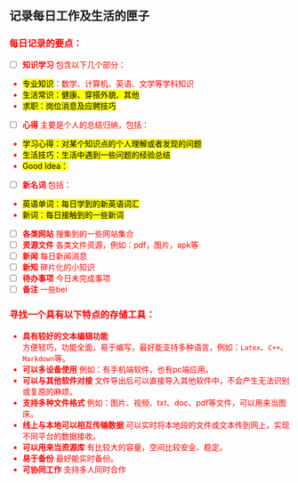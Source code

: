 ## 记录每日工作及生活的匣子
### <font color = red>每日记录的要点：
 - [ ] **知识学习**
包含以下几个部分：
 -  <mark>专业知识</mark>：数学、计算机、英语、文学等学科知识
 -   <mark>生活常识：健康、穿搭外貌、其他
 - <mark>求职：岗位消息及应聘技巧
 - [ ] **心得**
主要是个人的总结归纳，包括：
- <mark>学习心得：对某个知识点的个人理解或者发现的问题
- <mark>生活技巧：生活中遇到一些问题的经验总结
- <mark>Good Idea：
 - [ ] **新名词**
包括：
- <mark>英语单词：每日学到的新英语词汇
 - <mark>新词：每日接触到的一些新词
 - [ ] **各类网站**
 搜集到的一些网站集合
 - [ ] **资源文件**
 各类文件资源，例如：pdf，图片，apk等
 - [ ] **新闻**
 每日新闻消息
 - [ ] **新知**
 碎片化的小知识
 - [ ] **待办事项**
 今日未完成事项
 - [ ] **备注**
一些bei

### <font color = red>寻找一个具有以下特点的存储工具：
* **具有较好的文本编辑功能**  
方便轻巧，功能全面，易于编写，最好能支持多种语言，例如：`Latex`、`C++`、`Markdown`等。
* **可以多设备使用**
例如：有手机端软件，也有pc端应用。
* **可以与其他软件对接**
文件导出后可以直接导入其他软件中，不会产生无法识别或复原的麻烦。
* **支持多种文件格式**
例如：图片、视频、txt、doc、pdf等文件，可以用来当图床。
* **线上与本地可以相互传输数据**
可以实时将本地段的文件或文本传到网上，实现不同平台的数据接收。
* **可以用来当资源库**
有比较大的容量，空间比较安全、稳定。
* **易于备份**
最好能实时备份。
* **可协同工作**
支持多人同时合作


<!--stackedit_data:
eyJoaXN0b3J5IjpbNjYyNTk5NTk4LC01NDg5Njk3MTgsLTE3OT
Y4MTk3MTJdfQ==
-->